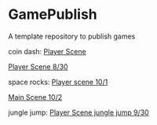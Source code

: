 # GamePublish
A template repository to publish games

coin dash:
[Player Scene](Player_Scene/)

[Player Scene 8/30](Player_Scene_8_30/)

space rocks:
[Player scene 10/1](Player_space_Rocks_10_1)

[Main Scene 10/2](space_rocks_main_10_2)

jungle jump:
[Player Scene jungle jump 9/30](Player_scene_9_30/)
